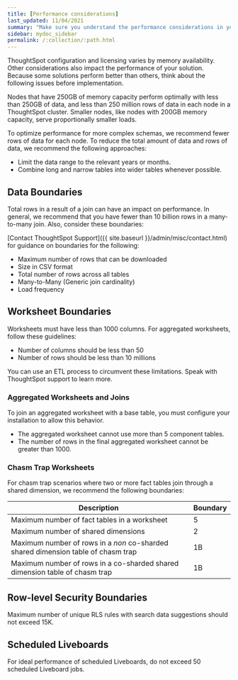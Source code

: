 ```yaml
---
title: [Performance considerations]
last_updated: 11/04/2021
summary: "Make sure you understand the performance considerations in your installation."
sidebar: mydoc_sidebar
permalink: /:collection/:path.html
---
```

ThoughtSpot configuration and licensing varies by memory availability. Other considerations also impact the performance of your solution. Because some solutions perform better than others, think about the following issues before implementation.

Nodes that have 250GB of memory capacity perform optimally with less than 250GB of data, and less than 250 million rows of data in each node in a ThoughtSpot cluster. Smaller nodes, like nodes with 200GB memory capacity, serve proportionally smaller loads.

To optimize performance for more complex schemas, we recommend fewer rows of data for each node.
To reduce the total amount of data and rows of data, we recommend the following approaches:

- Limit the data range to the relevant years or months.
- Combine long and narrow tables into wider tables whenever possible.

## Data Boundaries

Total rows in a result of a join can have an impact on performance. In general, we recommend that you have fewer than 10 billion rows in a many-to-many join. Also, consider these boundaries:

[Contact ThoughtSpot Support]({{ site.baseurl }}/admin/misc/contact.html) for guidance on boundaries for the following:
- Maximum number of rows that can be downloaded
- Size in CSV format
- Total number of rows across all tables
- Many-to-Many (Generic join cardinality)
- Load frequency

## Worksheet Boundaries

Worksheets must have less than 1000 columns. For aggregated worksheets, follow these guidelines:

* Number of columns should be less than 50
* Number of rows should be less than 10 millions

You can use an ETL process to circumvent these limitations. Speak with ThoughtSpot support to learn more.

### Aggregated Worksheets and Joins

To join an aggregated worksheet with a base table, you must configure your installation to allow this behavior.
* The aggregated worksheet cannot use more than 5 component tables.
* The number of rows in the final aggregated worksheet cannot be greater than 1000.

### Chasm Trap Worksheets

For chasm trap scenarios where two or more fact tables join through a shared dimension, we recommend the following boundaries:

|Description |Boundary|
|-------------------------|--------------------|
|Maximum number of fact tables in a worksheet	|5|
|Maximum number of shared dimensions	|2|
|Maximum number of rows in a _non_ co-sharded shared dimension table of chasm trap	|1B|
|Maximum number of rows in a co-sharded shared dimension table of chasm trap	| 1B |

## Row-level Security Boundaries

Maximum number of unique RLS rules with search data suggestions should not exceed 15K.

## Scheduled Liveboards

For ideal performance of scheduled Liveboards, do not exceed 50 scheduled Liveboard jobs.
